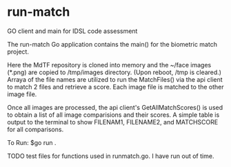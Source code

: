 # run-match
GO client and main for IDSL code assessment

The run-match Go application contains the main() for the biometric match project.

Here the MdTF repository is cloned into memory and the ~/face images (*.png) are copied to /tmp/images directory.  (Upon reboot, /tmp is cleared.)  Arraya of the file names are utilized to run the MatchFiles() via the api client to match 2 files and retrieve a score.  Each image file is matched to the other image file.

Once all images are processed, the api client's GetAllMatchScores() is used to obtain a list of all image comparisions and their scores.  A simple table is output to the terminal to show FILENAM1, FILENAME2, and MATCHSCORE for all comparisons.

To Run: $go run .

TODO test files for functions used in runmatch.go.  I have run out of time.
